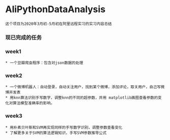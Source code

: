 # AliPythonDataAnalysis
    这个项目为2020年3月初-5月初在阿里远程实习的实习内容总结
    
### 现已完成的任务
  
### week1
    * 一个豆瓣爬虫程序：包含对json数据的处理
  
### week2
    * 一个微博机器人：自动登录，自动关注用户，找到某个微博，添加评论，取关用户，自己写微博并发表
    * 用knn算法识别手写数字，调整knn的不同的超参数，并用 matplotlib画图查看参数的变化对算法模型准确率的影响。

### week3
    * 用朴素贝叶斯和SVM再实现同样的手写数字识别，调整参数查看变化
    * 了解更多关于SVM的算法逻辑知识，手写SVM参数推导公式